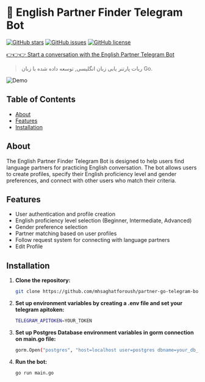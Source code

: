 # 🤖 English Partner Finder Telegram Bot

[![GitHub stars](https://img.shields.io/github/stars/mhsaghatforoush/partner-go-telegram-bot.svg?style=flat-square)](https://github.com/mhsaghatforoush/partner-go-telegram-bot/stargazers)
[![GitHub issues](https://img.shields.io/github/issues/mhsaghatforoush/partner-go-telegram-bot.svg?style=flat-square)](https://github.com/mhsaghatforoush/partner-go-telegram-bot/issues)
[![GitHub license](https://img.shields.io/github/license/mhsaghatforoush/partner-go-telegram-bot.svg?style=flat-square)](https://github.com/mhsaghatforoush/partner-go-telegram-bot/blob/main/LICENSE)

[👉👉👉 Start a conversation with the English Partner Telegram Bot](https://t.me/partner_go_bot)

> ربات پارتنر یابی زبان انگلیسی, توسعه داده شده با زبان Go.

![Demo](demo.gif)

## Table of Contents

- [About](#about)
- [Features](#features)
- [Installation](#installation)

## About

The English Partner Finder Telegram Bot is designed to help users find language partners for practicing English conversation. The bot allows users to create profiles, specify their English proficiency level and gender preferences, and connect with other users who match their criteria.

## Features

- User authentication and profile creation
- English proficiency level selection (Beginner, Intermediate, Advanced)
- Gender preference selection
- Partner matching based on user profiles
- Follow request system for connecting with language partners
- Edit Profile

## Installation

1. **Clone the repository:**

   ```bash
   git clone https://github.com/mhsaghatforoush/partner-go-telegram-bot.git

2. **Set up environment variables by creating a .env file and set your telegram apitoken:**

   ```bash
   TELEGRAM_APITOKEN=YOUR_TOKEN

3. **Set up Postgres Database environment variables in gorm connection on main.go file:**

   ```bash
   gorm.Open("postgres", "host=localhost user=postgres dbname=your_db_name sslmode=disable password=your_db_password")

4. **Run the bot:**

   ```bash
   go run main.go

